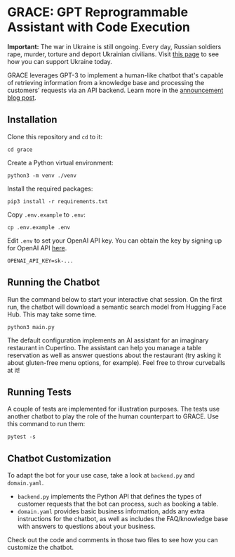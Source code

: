 # GRACE: GPT Reprogrammable Assistant with Code Execution

**Important:** The war in Ukraine is still ongoing. Every day, Russian soldiers rape, murder, torture and deport Ukrainian civilians. Visit [this page](https://war.ukraine.ua/support-ukraine/) to see how you can support Ukraine today.

GRACE leverages GPT-3 to implement a human-like chatbot that's capable of retrieving information from a knowledge base and processing the customers' requests via an API backend. Learn more in the [announcement blog post](https://artmatsak.com/post/grace/).

## Installation

Clone this repository and `cd` to it:

```
cd grace
```

Create a Python virtual environment:

```
python3 -m venv ./venv
```

Install the required packages:

```
pip3 install -r requirements.txt
```

Copy `.env.example` to `.env`:

```
cp .env.example .env
```

Edit `.env` to set your OpenAI API key. You can obtain the key by signing up for OpenAI API [here](https://beta.openai.com/signup).

```
OPENAI_API_KEY=sk-...
```

## Running the Chatbot

Run the command below to start your interactive chat session. On the first run, the chatbot will download a semantic search model from Hugging Face Hub. This may take some time.

```
python3 main.py
```

The default configuration implements an AI assistant for an imaginary restaurant in Cupertino. The assistant can help you manage a table reservation as well as answer questions about the restaurant (try asking it about gluten-free menu options, for example). Feel free to throw curveballs at it!

## Running Tests

A couple of tests are implemented for illustration purposes. The tests use another chatbot to play the role of the human counterpart to GRACE. Use this command to run them:

```
pytest -s
```

## Chatbot Customization

To adapt the bot for your use case, take a look at `backend.py` and `domain.yaml`.

* `backend.py` implements the Python API that defines the types of customer requests that the bot can process, such as booking a table.
* `domain.yaml` provides basic business information, adds any extra instructions for the chatbot, as well as includes the FAQ/knowledge base with answers to questions about your business.

Check out the code and comments in those two files to see how you can customize the chatbot.
